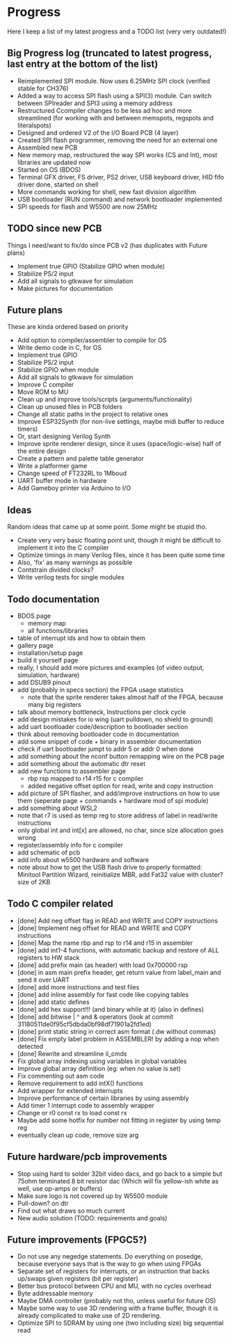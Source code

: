 # Progress
Here I keep a list of my latest progress and a TODO list (very very outdated!)

## Big Progress log (truncated to latest progress, last entry at the bottom of the list)
- Reimplemented SPI module. Now uses 6.25MHz SPI clock (verified stable for CH376)
- Added a way to access SPI flash using a SPI(3) module. Can switch between SPIreader and SPI3 using a memory address
- Restructured Ccompiler changes to be less ad hoc and more streamlined (for working with and between memspots, regspots and literalspots)
- Designed and ordered V2 of the I/O Board PCB (4 layer)
- Created SPI flash programmer, removing the need for an external one
- Assembled new PCB
- New memory map, restructured the way SPI works (CS and Int), most libraries are updated now
- Started on OS (BDOS)
- Terminal GFX driver, FS driver, PS2 driver, USB keyboard driver, HID fifo driver done, started on shell
- More commands working for shell, new fast division algorithm
- USB bootloader (RUN command) and network bootloader implemented
- SPI speeds for flash and W5500 are now 25MHz

## TODO since new PCB
Things I need/want to fix/do since PCB v2 (has duplicates with Future plans)

- Implement true GPIO (Stabilize GPIO when module)
- Stabilize PS/2 input
- Add all signals to gtkwave for simulation
- Make pictures for documentation

## Future plans
These are kinda ordered based on priority

- Add option to compiler/assembler to compile for OS
- Write demo code in C, for OS
- Implement true GPIO
- Stabilize PS/2 input
- Stabilize GPIO when module
- Add all signals to gtkwave for simulation
- Improve C compiler
- Move ROM to MU
- Clean up and improve tools/scripts (arguments/functionality)
- Clean up unused files in PCB folders
- Change all static paths in the project to relative ones
- Improve ESP32Synth (for non-live settings, maybe midi buffer to reduce timers)
- Or, start designing Verilog Synth
- Improve sprite renderer design, since it uses (space/logic-wise) half of the entire design
- Create a pattern and palette table generator
- Write a platformer game
- Change speed of FT232RL to 1Mboud
- UART buffer mode in hardware
- Add Gameboy printer via Arduino to I/O

## Ideas
Random ideas that came up at some point. Some might be stupid tho.

- Create very very basic floating point unit, though it might be difficult to implement it into the C compiler
- Optimize timings in many Verilog files, since it has been quite some time
- Also, 'fix' as many warnings as possible
- Contstrain divided clocks?
- Write verilog tests for single modules

## Todo documentation
- BDOS page
	- memory map
	- all functions/libraries
- table of interrupt ids and how to obtain them
- gallery page
- installation/setup page
- build it yourself page
- really, I should add more pictures and examples (of video output, simulation, hardware)
- add DSUB9 pinout
- add (probably in specs section) the FPGA usage statistics
	- note that the sprite renderer takes almost half of the FPGA, because many big registers
- talk about memory bottleneck, Instructions per clock cycle
- add design mistakes for io wing (uart pulldown, no shield to ground)
- add uart bootloader code/description to bootloader section
- think about removing bootloader code in documentation
- add some snippet of code + binary in assembler documentation
- check if uart bootloader jumpt to addr 5 or addr 0 when done
- add something about the nconf button remapping wire on the PCB page
- add something about the automatic dtr reset
- add new functions to assembler page
	- rbp rsp mapped to r14 r15 for c compiler
	- added negative offset option for read, write and copy instruction
- add picture of SPI flasher, and add/improve instructions on how to use them (seperate page + commands + hardware mod of spi module)
- add something about WSL2
- note that r7 is used as temp reg to store address of label in read/write instructions
- only global int and int[x] are allowed, no char, since size allocation goes wrong
- register/assembly info for c compiler
- add schematic of pcb
- add info about w5500 hardware and software
- note about how to get the USB flash drive to properly formatted: Minitool Partition Wizard, reinitialize MBR, add Fat32 value with cluster? size of 2KB


## Todo C compiler related
- [done] Add neg offset flag in READ and WRITE and COPY instructions
- [done] Implement neg offset for READ and WRITE and COPY instructions
- [done] Map the name rbp and rsp to r14 and r15 in assembler
- [done] add int1-4 functions, with automatic backup and restore of ALL registers to HW stack
- [done] add prefix main (as header) with load 0x700000 rsp
- [done] in asm main prefix header, get return value from label_main and send it over UART
- [done] add more instructions and test files
- [done] add inline assembly for fast code like copying tables
- [done] add static defines
- [done] add hex support!!! (and binary while at it) (also in defines)
- [done] add bitwise | ^ and & operators (look at commit 31180511de0f95cf5dbda0bf98df71901a2fd1ed)
- [done] print static string in correct asm format (.dw without commas)
- [done] Fix empty label problem in ASSEMBLER! by adding a nop when detected
- [done] Rewrite and streamline il_cmds
- Fix global array indexing using variables in global variables
- Improve global array definition (eg: when no value is set)
- Fix commenting out asm code
- Remove requirement to add intX() functions
- Add wrapper for extended interrupts
- Improve performance of certain libraries by using assembly
- Add timer 1 interrupt code to assembly wrapper
- Change or r0 const rx to load const rx
- Maybe add some hotfix for number not fitting in register by using temp reg
- eventually clean up code, remove size arg

## Future hardware/pcb improvements
- Stop using hard to solder 32bit video dacs, and go back to a simple but 75ohm terminated 8 bit resistor dac (Which will fix yellow-ish white as well, use op-amps or buffers)
- Make sure logo is not covered up by W5500 module
- Pull-down? on dtr
- Find out what draws so much current
- New audio solution (TODO: requirements and goals)

## Future improvements (FPGC5?)
- Do not use any negedge statements. Do everything on posedge, because everyone says that is the way to go when using FPGAs
- Separate set of registers for interrupts, or an instruction that backs up/swaps given registers (bit per register)
- Better bus protocol between CPU and MU, with no cycles overhead
- Byte addressable memory
- Maybe DMA controller (probably not tho, unless useful for future OS)
- Maybe some way to use 3D rendering with a frame buffer, though it is already complicated to make use of 2D rendering.
- Optimize SPI to SDRAM by using one (two including size) big sequential read
